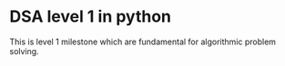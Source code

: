 # DSA level 1 in python
This is level 1 milestone which are fundamental for algorithmic problem solving.
